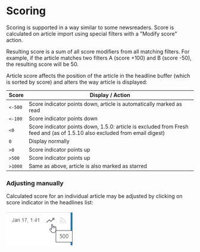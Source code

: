 # Scoring

Scoring is supported in a way similar to some newsreaders. Score is calculated
on article import using special filters with a "Modify score" action.

Resulting score is a sum of all score modifiers from all matching filters. For
example, if the article matches two filters A (score +100) and B (score -50),
the resulting score will be 50.

Article score affects the position of the article in the headline buffer (which
is sorted by score) and alters the way article is displayed:

| Score | Display / Action |
|-------|------------------|
| `<-500` | Score indicator points down, article is automatically marked as read
| `<-100` | Score indicator points down
| `<0`    | Score indicator points down, 1.5.0: article is excluded from Fresh feed and (as of 1.5.10 also excluded from email digest) |
|   `0`   | Display normally |
| `>0`    | Score indicator points up |
| `>500`  | Score indicator points up |
| `>1000` | Same as above, article is also marked as starred |

### Adjusting manually

Calculated score for an individual article may be adjusted by clicking on score
indicator in the headlines list:

![](../images/score_indicator2.png)
